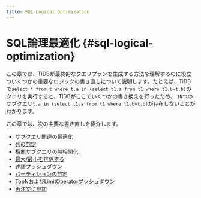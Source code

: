 ```yaml
---
title: SQL Logical Optimization
---
```


# SQL論理最適化 {#sql-logical-optimization}

この章では、TiDBが最終的なクエリプランを生成する方法を理解するのに役立ついくつかの重要なロジックの書き直しについて説明します。たとえば、TiDBで`select * from t where t.a in (select t1.a from t1 where t1.b=t.b)`のクエリを実行すると、TiDBがここでいくつかの書き換えを行ったため、 `IN`つのサブクエリ`t.a in (select t1.a from t1 where t1.b=t.b)`が存在しないことがわかります。

この章では、次の主要な書き直しを紹介します。

-   [サブクエリ関連の最適化](/subquery-optimization.md)
-   [列の剪定](/column-pruning.md)
-   [相関サブクエリの無相関化](/correlated-subquery-optimization.md)
-   [最大/最小を排除する](/max-min-eliminate.md)
-   [述語プッシュダウン](/predicate-push-down.md)
-   [パーティションの剪定](/partition-pruning.md)
-   [TopNおよびLimitOperatorプッシュダウン](/topn-limit-push-down.md)
-   [再注文に参加](/join-reorder.md)

